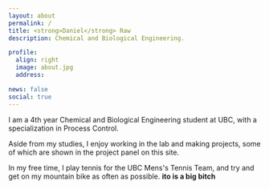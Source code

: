 ```yaml
---
layout: about
permalink: /
title: <strong>Daniel</strong> Raw
description: Chemical and Biological Engineering. 

profile:
  align: right
  image: about.jpg
  address: 

news: false
social: true
---
```




<script src="{{ '/assets/js/jquery-3.2.1.min.js' | prepend: site.baseurl | prepend: site.url }}"></script>


I am a 4th year Chemical and Biological Engineering student at UBC, with a specialization in Process Control. 

Aside from my studies, I enjoy working in the lab and making projects, some of which are shown in the project panel on this site.

In my free time, I play tennis for the UBC Mens's Tennis Team, and try and get on my mountain bike as often as possible. **ito is a big bitch**


